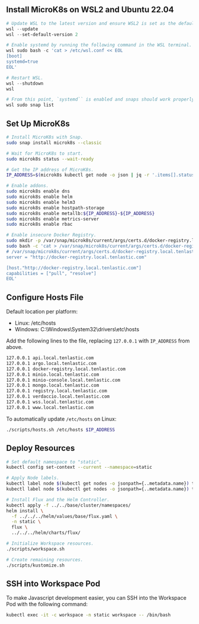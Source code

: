 ## Install MicroK8s on WSL2 and Ubuntu 22.04

```powershell
# Update WSL to the latest version and ensure WSL2 is set as the default version.
wsl --update
wsl --set-default-version 2

# Enable systemd by running the following command in the WSL terminal.
wsl sudo bash -c 'cat > /etc/wsl.conf << EOL
[boot]
systemd=true
EOL'

# Restart WSL.
wsl --shutdown
wsl

# From this point, `systemd`` is enabled and snaps should work properly.
wsl sudo snap list
```

## Set Up MicroK8s

```bash
# Install MicroK8s with Snap.
sudo snap install microk8s --classic

# Wait for MicroK8s to start.
sudo microk8s status --wait-ready

# Get the IP address of MicroK8s.
IP_ADDRESS=$(microk8s kubectl get node -o json | jq -r '.items[].status.addresses[] | select(.type=="InternalIP") | .address')

# Enable addons.
sudo microk8s enable dns
sudo microk8s enable helm
sudo microk8s enable helm3
sudo microk8s enable hostpath-storage
sudo microk8s enable metallb:${IP_ADDRESS}-${IP_ADDRESS}
sudo microk8s enable metrics-server
sudo microk8s enable rbac

# Enable insecure Docker Registry.
sudo mkdir -p /var/snap/microk8s/current/args/certs.d/docker-registry.local.tenlastic.com
sudo bash -c 'cat > /var/snap/microk8s/current/args/certs.d/docker-registry.local.tenlastic.com/hosts.toml << EOL
# /var/snap/microk8s/current/args/certs.d/docker-registry.local.tenlastic.com/hosts.toml
server = "http://docker-registry.local.tenlastic.com"

[host."http://docker-registry.local.tenlastic.com"]
capabilities = ["pull", "resolve"]
EOL'
```

## Configure Hosts File

Default location per platform:

- Linux: /etc/hosts
- Windows: C:\Windows\System32\drivers\etc\hosts

Add the following lines to the file, replacing `127.0.0.1` with `IP_ADDRESS` from above.

```bash
127.0.0.1 api.local.tenlastic.com
127.0.0.1 argo.local.tenlastic.com
127.0.0.1 docker-registry.local.tenlastic.com
127.0.0.1 minio.local.tenlastic.com
127.0.0.1 minio-console.local.tenlastic.com
127.0.0.1 mongo.local.tenlastic.com
127.0.0.1 registry.local.tenlastic.com
127.0.0.1 verdaccio.local.tenlastic.com
127.0.0.1 wss.local.tenlastic.com
127.0.0.1 www.local.tenlastic.com
```

To automatically update `/etc/hosts` on Linux:

```bash
./scripts/hosts.sh /etc/hosts $IP_ADDRESS
```

## Deploy Resources

```bash
# Set default namespace to "static".
kubectl config set-context --current --namespace=static

# Apply Node labels.
kubectl label node $(kubectl get nodes -o jsonpath={..metadata.name}) tenlastic.com/high-priority=true
kubectl label node $(kubectl get nodes -o jsonpath={..metadata.name}) tenlastic.com/low-priority=true

# Install Flux and the Helm Controller.
kubectl apply -f ../../base/cluster/namespaces/
helm install \
  -f ../../../helm/values/base/flux.yaml \
  -n static \
  flux \
  ../../../helm/charts/flux/

# Initialize Workspace resources.
./scripts/workspace.sh

# Create remaining resources.
./scripts/kustomize.sh
```

## SSH into Workspace Pod

To make Javascript development easier, you can SSH into the Workspace Pod with the following command:

```bash
kubectl exec -it -c workspace -n static workspace -- /bin/bash
```
